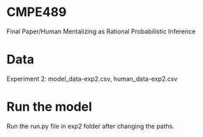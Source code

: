 # CMPE489
Final Paper/Human Mentalizing as Rational Probabilistic Inference

# Data
Experiment 2: model_data-exp2.csv, human_data-exp2.csv

# Run the model
Run the run.py file in exp2 folder after changing the paths.
